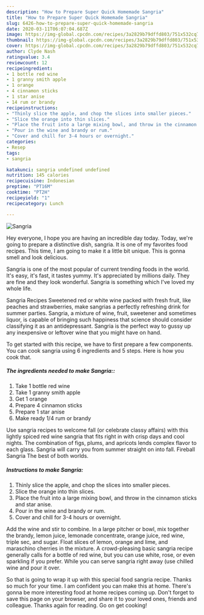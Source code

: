 ```yaml
---
description: "How to Prepare Super Quick Homemade Sangria"
title: "How to Prepare Super Quick Homemade Sangria"
slug: 6426-how-to-prepare-super-quick-homemade-sangria
date: 2020-03-11T06:07:04.687Z
image: https://img-global.cpcdn.com/recipes/3a2829b79dffd803/751x532cq70/sangria-recipe-main-photo.jpg
thumbnail: https://img-global.cpcdn.com/recipes/3a2829b79dffd803/751x532cq70/sangria-recipe-main-photo.jpg
cover: https://img-global.cpcdn.com/recipes/3a2829b79dffd803/751x532cq70/sangria-recipe-main-photo.jpg
author: Clyde Nash
ratingvalue: 3.4
reviewcount: 12
recipeingredient:
- 1 bottle red wine
- 1 granny smith apple
- 1 orange
- 4 cinnamon sticks
- 1 star anise
- 14 rum or brandy
recipeinstructions:
- "Thinly slice the apple, and chop the slices into smaller pieces."
- "Slice the orange into thin slices."
- "Place the fruit into a large mixing bowl, and throw in the cinnamon sticks and star anise."
- "Pour in the wine and brandy or rum."
- "Cover and chill for 3-4 hours or overnight."
categories:
- Resep
tags:
- sangria

katakunci: sangria undefined undefined
nutrition: 145 calories
recipecuisine: Indonesian
preptime: "PT16M"
cooktime: "PT2H"
recipeyield: "1"
recipecategory: Lunch

---
```



![Sangria](https://img-global.cpcdn.com/recipes/3a2829b79dffd803/751x532cq70/sangria-recipe-main-photo.jpg)

Hey everyone, I hope you are having an incredible day today. Today, we're going to prepare a distinctive dish, sangria. It is one of my favorites food recipes. This time, I am going to make it a little bit unique. This is gonna smell and look delicious.

Sangria is one of the most popular of current trending foods in the world. It's easy, it's fast, it tastes yummy. It's appreciated by millions daily. They are fine and they look wonderful. Sangria is something which I've loved my whole life.

Sangria Recipes Sweetened red or white wine packed with fresh fruit, like peaches and strawberries, make sangrias a perfectly refreshing drink for summer parties. Sangria, a mixture of wine, fruit, sweetener and sometimes liquor, is capable of bringing such happiness that science should consider classifying it as an antidepressant. Sangria is the perfect way to gussy up any inexpensive or leftover wine that you might have on hand.


To get started with this recipe, we have to first prepare a few components. You can cook sangria using 6 ingredients and 5 steps. Here is how you cook that.

##### The ingredients needed to make Sangria::

1. Take 1 bottle red wine
1. Take 1 granny smith apple
1. Get 1 orange
1. Prepare 4 cinnamon sticks
1. Prepare 1 star anise
1. Make ready 1/4 rum or brandy


Use sangria recipes to welcome fall (or celebrate classy affairs) with this lightly spiced red wine sangria that fits right in with crisp days and cool nights. The combination of figs, plums, and apricots lends complex flavor to each glass. Sangria will carry you from summer straight on into fall. Fireball Sangria The best of both worlds. 

##### Instructions to make Sangria:

1. Thinly slice the apple, and chop the slices into smaller pieces.
1. Slice the orange into thin slices.
1. Place the fruit into a large mixing bowl, and throw in the cinnamon sticks and star anise.
1. Pour in the wine and brandy or rum.
1. Cover and chill for 3-4 hours or overnight.


Add the wine and stir to combine. In a large pitcher or bowl, mix together the brandy, lemon juice, lemonade concentrate, orange juice, red wine, triple sec, and sugar. Float slices of lemon, orange and lime, and maraschino cherries in the mixture. A crowd-pleasing basic sangria recipe generally calls for a bottle of red wine, but you can use white, rose, or even sparkling if you prefer. While you can serve sangria right away (use chilled wine and pour it over. 

So that is going to wrap it up with this special food sangria recipe. Thanks so much for your time. I am confident you can make this at home. There's gonna be more interesting food at home recipes coming up. Don't forget to save this page on your browser, and share it to your loved ones, friends and colleague. Thanks again for reading. Go on get cooking!
